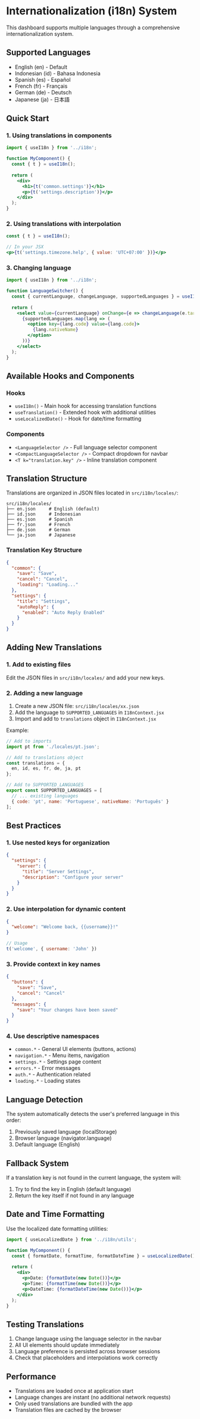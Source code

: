 # Internationalization (i18n) System

This dashboard supports multiple languages through a comprehensive internationalization system.

## Supported Languages

- English (en) - Default
- Indonesian (id) - Bahasa Indonesia  
- Spanish (es) - Español
- French (fr) - Français
- German (de) - Deutsch
- Japanese (ja) - 日本語

## Quick Start

### 1. Using translations in components

```jsx
import { useI18n } from '../i18n';

function MyComponent() {
  const { t } = useI18n();
  
  return (
    <div>
      <h1>{t('common.settings')}</h1>
      <p>{t('settings.description')}</p>
    </div>
  );
}
```

### 2. Using translations with interpolation

```jsx
const { t } = useI18n();

// In your JSX
<p>{t('settings.timezone.help', { value: 'UTC+07:00' })}</p>
```

### 3. Changing language

```jsx
import { useI18n } from '../i18n';

function LanguageSwitcher() {
  const { currentLanguage, changeLanguage, supportedLanguages } = useI18n();
  
  return (
    <select value={currentLanguage} onChange={e => changeLanguage(e.target.value)}>
      {supportedLanguages.map(lang => (
        <option key={lang.code} value={lang.code}>
          {lang.nativeName}
        </option>
      ))}
    </select>
  );
}
```

## Available Hooks and Components

### Hooks

- `useI18n()` - Main hook for accessing translation functions
- `useTranslation()` - Extended hook with additional utilities
- `useLocalizedDate()` - Hook for date/time formatting

### Components

- `<LanguageSelector />` - Full language selector component
- `<CompactLanguageSelector />` - Compact dropdown for navbar
- `<T k="translation.key" />` - Inline translation component

## Translation Structure

Translations are organized in JSON files located in `src/i18n/locales/`:

```
src/i18n/locales/
├── en.json     # English (default)
├── id.json     # Indonesian
├── es.json     # Spanish
├── fr.json     # French
├── de.json     # German
└── ja.json     # Japanese
```

### Translation Key Structure

```json
{
  "common": {
    "save": "Save",
    "cancel": "Cancel",
    "loading": "Loading..."
  },
  "settings": {
    "title": "Settings",
    "autoReply": {
      "enabled": "Auto Reply Enabled"
    }
  }
}
```

## Adding New Translations

### 1. Add to existing files

Edit the JSON files in `src/i18n/locales/` and add your new keys.

### 2. Adding a new language

1. Create a new JSON file: `src/i18n/locales/xx.json`
2. Add the language to `SUPPORTED_LANGUAGES` in `I18nContext.jsx`
3. Import and add to `translations` object in `I18nContext.jsx`

Example:
```javascript
// Add to imports
import pt from './locales/pt.json';

// Add to translations object
const translations = {
  en, id, es, fr, de, ja, pt
};

// Add to SUPPORTED_LANGUAGES
export const SUPPORTED_LANGUAGES = [
  // ... existing languages
  { code: 'pt', name: 'Portuguese', nativeName: 'Português' }
];
```

## Best Practices

### 1. Use nested keys for organization
```json
{
  "settings": {
    "server": {
      "title": "Server Settings",
      "description": "Configure your server"
    }
  }
}
```

### 2. Use interpolation for dynamic content
```json
{
  "welcome": "Welcome back, {{username}}!"
}
```

```jsx
// Usage
t('welcome', { username: 'John' })
```

### 3. Provide context in key names
```json
{
  "buttons": {
    "save": "Save",
    "cancel": "Cancel"
  },
  "messages": {
    "save": "Your changes have been saved"
  }
}
```

### 4. Use descriptive namespaces
- `common.*` - General UI elements (buttons, actions)
- `navigation.*` - Menu items, navigation
- `settings.*` - Settings page content
- `errors.*` - Error messages
- `auth.*` - Authentication related
- `loading.*` - Loading states

## Language Detection

The system automatically detects the user's preferred language in this order:

1. Previously saved language (localStorage)
2. Browser language (navigator.language)
3. Default language (English)

## Fallback System

If a translation key is not found in the current language, the system will:

1. Try to find the key in English (default language)
2. Return the key itself if not found in any language

## Date and Time Formatting

Use the localized date formatting utilities:

```jsx
import { useLocalizedDate } from '../i18n/utils';

function MyComponent() {
  const { formatDate, formatTime, formatDateTime } = useLocalizedDate();
  
  return (
    <div>
      <p>Date: {formatDate(new Date())}</p>
      <p>Time: {formatTime(new Date())}</p>
      <p>DateTime: {formatDateTime(new Date())}</p>
    </div>
  );
}
```

## Testing Translations

1. Change language using the language selector in the navbar
2. All UI elements should update immediately
3. Language preference is persisted across browser sessions
4. Check that placeholders and interpolations work correctly

## Performance

- Translations are loaded once at application start
- Language changes are instant (no additional network requests)
- Only used translations are bundled with the app
- Translation files are cached by the browser
